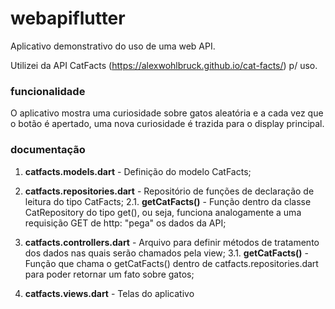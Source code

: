 # webapiflutter
Aplicativo demonstrativo do uso de uma web API.

Utilizei da API CatFacts (https://alexwohlbruck.github.io/cat-facts/) p/ uso.

### funcionalidade ###
O aplicativo mostra uma curiosidade sobre gatos aleatória e a cada vez que o botão é apertado, uma nova curiosidade é trazida para o display principal.

### documentação ###
1. **catfacts.models.dart** - Definição do modelo CatFacts;

2. **catfacts.repositories.dart** - Repositório de funções de declaração de leitura do tipo CatFacts;
  2.1. **getCatFacts()** - Função dentro da classe CatRepository do tipo get(), ou seja, funciona analogamente a uma requisição GET de http: "pega" os dados da API;
  
3. **catfacts.controllers.dart** - Arquivo para definir métodos de tratamento dos dados nas quais serão chamados pela view;
  3.1. **getCatFacts()** - Função que chama o getCatFacts() dentro de catfacts.repositories.dart para poder retornar um fato sobre gatos;
  
4. **catfacts.views.dart** - Telas do aplicativo
